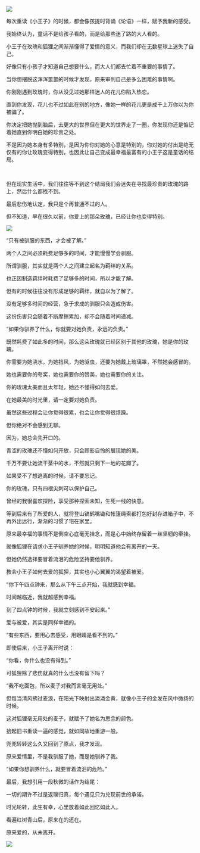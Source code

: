 ![](https://upload-images.jianshu.io/upload_images/6943526-870f73e3327429ea.jpg?imageMogr2/auto-orient/strip%7CimageView2/2/w/1240)

每次重读《小王子》的时候，都会像孩提时背诵《论语》一样，赋予我新的感受。

我始终认为，童话不是给孩子看的，而是给那些迷了路的大人看的。

小王子在玫瑰和狐狸之间渐渐懂得了爱情的意义，而我们却在无数星球上迷失了自己。

好像只有小孩子才知道自己想要什么，而大人们都去忙着不重要的事情了。

当你想摆脱这浑浑噩噩的时候才发现，原来审判自己是多么困难的事情啊。

你刚刚遇到玫瑰时，你从没见过她那样迷人的花儿你陷入热恋。

直到你发现，花儿也不过如此在别的地方，像她一样的花儿更是成千上万你以为你被骗了。

你决定把她抛到脑后，去更大的世界但在更大的世界走了一圈，你发现你还是惦记着她直到你明白她的珍贵之处。

不是因为她本身有多特别，是因为你你对她的心意是特别的，你对她的付出是绝无仅有的你让玫瑰变得特别，也因此让自己变成最幸福最富有的小王子这是童话的结局。

<br/>

但在现实生活中，我们往往等不到这个结局我们会迷失在寻找最珍贵的玫瑰的路上，然后什么都找不到。

最后悲伤地认定，我只是个再普通不过的人。

但不知道，早在很久以前，你爱上的那朵玫瑰，已经让你也变得特别。

![](https://upload-images.jianshu.io/upload_images/6943526-88f4b763f888e1c3.jpg?imageMogr2/auto-orient/strip%7CimageView2/2/w/1240)

“只有被驯服的东西，才会被了解。”

两个人之间必须耗费足够多的时间，才能慢慢学会驯服。

所谓驯服，其实就是两个人之间建立起名为羁绊的关系。

也正因制造羁绊时耗费了足够多的时间，所以才能了解。

但有的时候往往没有形成足够的羁绊，就自以为了解了。

没有足够多时间的经营，急于求成的驯服只会造成伤害。

这份伤害只会随着不断摩擦累加，却不会随着时间递减。

“如果你驯养了什么，你就要对她负责，永远的负责。”

既然耗费了如此多的时间，那么这朵玫瑰就已经区别于其他的玫瑰，她是你的玫瑰。

你需要为她浇水，为她挡风，为她驱虫，还要为她戴上玻璃罩，不然她会感冒的。

她也需要你的夸奖，她也需要你的赞美，她也需要你的关注。

你的玫瑰太美而且太年轻，她还不懂得如何去爱。

在她最美的时光里，请一定要对她负责。

虽然这些过程会让你觉得很累，也会让你觉得很烦躁。

但你绝对不会感到无聊。

因为，她总会先开口的。

青涩的玫瑰还不懂如何开放，只会顾影自怜的展现她的美。

千万不要让她流干茎中的水，不然就只剩下一地的花瓣了。

如果受不了想逃离的时候，请不要忘记。

你的玫瑰，只有四根尖刺可以保护自己。

曾经的我很喜欢探险，享受那种探索未知，生死一线的快意。

等到后来有了所爱的人，就将登山镐鹤嘴锄和帐篷绳索都打包好封存进箱子中，不再外出远行，渐渐的习惯了宅在家里。

原来最幸福的事情不是倒空心底毫无挂念，而是心中始终存留着一丝坚韧的牵挂。

就像狐狸在请求小王子驯养她的时候，明明知道他会有离开的一天。

但她仍然选择要冒着流泪的危险坚持要他驯养。

教会小王子如何去爱的狐狸，其实也小心翼翼的渴望着被爱。

“你下午四点钟来，那么从下午三点开始，我就感到幸福。

时间越临近，我就越感到幸福。

到了四点钟的时候，我就立刻感到不安起来。”

爱与被爱，其实是同样幸福的。

“有些东西，要用心去感受，用眼睛是看不到的。”

即使后来，小王子离开时说：

“你看，你什么也没有得到。”

可狐狸除了悲伤就真的什么也没有留下吗？

“我不吃面包，所以麦子对我而言毫无用处。”

但每当清风拂过麦浪，在阳光下映射出潾潾金黄，就像小王子的金发在风中微扬的时候。

这对狐狸毫无用处的麦子，就赋予了她名为思念的颜色。

拾起旧书重读一遍的感觉，就如同故地重游一般。

兜兜转转这么久又回到了原点，我才发现。

原来爱情里，不是我驯服了她，而是她驯养了我。

“如果你想驯养什么，就要冒着流泪的危险。”

最后，我想引用一段秋微的话作为结尾：

一切的期许不过是返璞归真，每个遇见只为兑现前世的承诺。

时光轮转，此生有幸，心里放着如此回忆如此人。

看遍红树青山后，原来在的还在。

原来爱的，从未离开。

![](https://upload-images.jianshu.io/upload_images/6943526-9db50c908d147eb5.gif?imageMogr2/auto-orient/strip)
